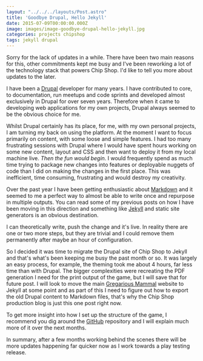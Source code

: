 ```yaml
---
layout: "../../../layouts/Post.astro"
title: 'Goodbye Drupal, Hello Jekyll'
date: 2015-07-09T00:00:00.000Z
image: images/image-goodbye-drupal-hello-jekyll.jpg
categories: projects chipshop
tags: jekyll drupal
---
```


Sorry for the lack of updates in a while. There have been two main reasons for this, other commitments kept me busy and I've been reworking a lot of the technology stack that powers Chip Shop. I'd like to tell you more about updates to the later.

I have been a [Drupal](https://drupal.org) developer for many years. I have contributed to core, to documentation, run meetups and code sprints and developed almost exclusively in Drupal for over seven years. Therefore when it came to developing web applications for my own projects, Drupal always seemed to be the obvious choice for me.

Whilst Drupal certainly has its place, for me, with my own personal projects, I am turning my back on using the platform. At the moment I want to focus primarily on content, with some loose and simple features. I had too many frustrating sessions with Drupal where I would have spent hours working on some new content, layout and CSS and then want to deploy it from my local machine live. _Then the fun would begin_. I would frequently spend as much time trying to package new changes into features or deployable nuggets of code than I did on making the changes in the first place. This was inefficient, time consuming, frustrating and would destroy my creativity.

Over the past year I have been getting enthusiastic about [Markdown](https://en.wikipedia.org/wiki/Markdown) and it seemed to me a perfect way to almost be able to write once and repurpose in multiple outputs. You can read some of my previous posts on how I have been moving in this direction and something like [Jekyll](https://jekyllrb.com) and static site generators is an obvious destination.

I can theoretically write, push the change and it's live. In reality there are one or two more steps, but they are trivial and I could remove them permanently after maybe an hour of configuration.

So I decided it was time to migrate the Drupal site of Chip Shop to Jekyll and that's what's been keeping me busy the past month or so. It was largely an easy process, for example, the theming took me about 4 hours, far less time than with Drupal. The bigger complexities were recreating the PDF generation I need for the print output of the game, but I will save that for future post. I will look to move the main [Gregarious Mammal](https://gregariousmammal.com) website to Jekyll at some point and as part of this I need to figure out how to export the old Drupal content to Markdown files, that's why the Chip Shop production blog is just this one post right now.

To get more insight into how I set up the structure of the game, I recommend you dig around the [GitHub](https://github.com/GregariousMammal/Chip-Shop) repository and I will explain much more of it over the next months.

In summary, after a few months working behind the scenes there will be more updates happening far quicker now as I work towards a play testing release.
